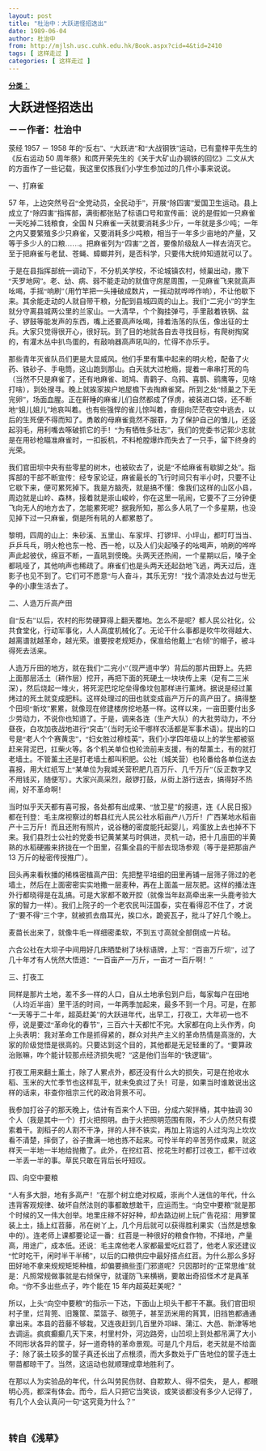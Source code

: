 ```yaml
---
layout: post
title: "杜治中：大跃进怪招迭出"
date: 1989-06-04
author: 杜治中
from: http://mjlsh.usc.cuhk.edu.hk/Book.aspx?cid=4&tid=2410
tags: [ 这样走过 ]
categories: [ 这样走过 ]
---
```


<div style="margin: 15px 10px 10px 0px;">
 <div>
  <span id="ctl00_ContentPlaceHolder1_chapter1_SubjectLabel" style="font-weight:bold;text-decoration:underline;">
   分类：
  </span>
 </div>
 <!--[if gte mso 9]><xml>
 <o:OfficeDocumentSettings>
  <o:AllowPNG/>
 </o:OfficeDocumentSettings>
</xml><![endif]-->
 <!--[if gte mso 9]><xml>
 <w:WordDocument>
  <w:View>Normal</w:View>
  <w:Zoom>0</w:Zoom>
  <w:TrackMoves/>
  <w:TrackFormatting/>
  <w:PunctuationKerning/>
  <w:ValidateAgainstSchemas/>
  <w:SaveIfXMLInvalid>false</w:SaveIfXMLInvalid>
  <w:IgnoreMixedContent>false</w:IgnoreMixedContent>
  <w:AlwaysShowPlaceholderText>false</w:AlwaysShowPlaceholderText>
  <w:DoNotPromoteQF/>
  <w:LidThemeOther>EN-US</w:LidThemeOther>
  <w:LidThemeAsian>JA</w:LidThemeAsian>
  <w:LidThemeComplexScript>X-NONE</w:LidThemeComplexScript>
  <w:Compatibility>
   <w:BreakWrappedTables/>
   <w:SnapToGridInCell/>
   <w:WrapTextWithPunct/>
   <w:UseAsianBreakRules/>
   <w:DontGrowAutofit/>
   <w:SplitPgBreakAndParaMark/>
   <w:EnableOpenTypeKerning/>
   <w:DontFlipMirrorIndents/>
   <w:OverrideTableStyleHps/>
   <w:UseFELayout/>
  </w:Compatibility>
  <m:mathPr>
   <m:mathFont m:val="Cambria Math"/>
   <m:brkBin m:val="before"/>
   <m:brkBinSub m:val="&#45;-"/>
   <m:smallFrac m:val="off"/>
   <m:dispDef/>
   <m:lMargin m:val="0"/>
   <m:rMargin m:val="0"/>
   <m:defJc m:val="centerGroup"/>
   <m:wrapIndent m:val="1440"/>
   <m:intLim m:val="subSup"/>
   <m:naryLim m:val="undOvr"/>
  </m:mathPr></w:WordDocument>
</xml><![endif]-->
 <!--[if gte mso 9]><xml>
 <w:LatentStyles DefLockedState="false" DefUnhideWhenUsed="true"
  DefSemiHidden="true" DefQFormat="false" DefPriority="99"
  LatentStyleCount="276">
  <w:LsdException Locked="false" Priority="0" SemiHidden="false"
   UnhideWhenUsed="false" QFormat="true" Name="Normal"/>
  <w:LsdException Locked="false" Priority="9" SemiHidden="false"
   UnhideWhenUsed="false" QFormat="true" Name="heading 1"/>
  <w:LsdException Locked="false" Priority="9" QFormat="true" Name="heading 2"/>
  <w:LsdException Locked="false" Priority="9" QFormat="true" Name="heading 3"/>
  <w:LsdException Locked="false" Priority="9" QFormat="true" Name="heading 4"/>
  <w:LsdException Locked="false" Priority="9" QFormat="true" Name="heading 5"/>
  <w:LsdException Locked="false" Priority="9" QFormat="true" Name="heading 6"/>
  <w:LsdException Locked="false" Priority="9" QFormat="true" Name="heading 7"/>
  <w:LsdException Locked="false" Priority="9" QFormat="true" Name="heading 8"/>
  <w:LsdException Locked="false" Priority="9" QFormat="true" Name="heading 9"/>
  <w:LsdException Locked="false" Priority="39" Name="toc 1"/>
  <w:LsdException Locked="false" Priority="39" Name="toc 2"/>
  <w:LsdException Locked="false" Priority="39" Name="toc 3"/>
  <w:LsdException Locked="false" Priority="39" Name="toc 4"/>
  <w:LsdException Locked="false" Priority="39" Name="toc 5"/>
  <w:LsdException Locked="false" Priority="39" Name="toc 6"/>
  <w:LsdException Locked="false" Priority="39" Name="toc 7"/>
  <w:LsdException Locked="false" Priority="39" Name="toc 8"/>
  <w:LsdException Locked="false" Priority="39" Name="toc 9"/>
  <w:LsdException Locked="false" Priority="35" QFormat="true" Name="caption"/>
  <w:LsdException Locked="false" Priority="10" SemiHidden="false"
   UnhideWhenUsed="false" QFormat="true" Name="Title"/>
  <w:LsdException Locked="false" Priority="0" Name="Default Paragraph Font"/>
  <w:LsdException Locked="false" Priority="11" SemiHidden="false"
   UnhideWhenUsed="false" QFormat="true" Name="Subtitle"/>
  <w:LsdException Locked="false" Priority="22" SemiHidden="false"
   UnhideWhenUsed="false" QFormat="true" Name="Strong"/>
  <w:LsdException Locked="false" Priority="20" SemiHidden="false"
   UnhideWhenUsed="false" QFormat="true" Name="Emphasis"/>
  <w:LsdException Locked="false" Priority="59" SemiHidden="false"
   UnhideWhenUsed="false" Name="Table Grid"/>
  <w:LsdException Locked="false" UnhideWhenUsed="false" Name="Placeholder Text"/>
  <w:LsdException Locked="false" Priority="1" SemiHidden="false"
   UnhideWhenUsed="false" QFormat="true" Name="No Spacing"/>
  <w:LsdException Locked="false" Priority="60" SemiHidden="false"
   UnhideWhenUsed="false" Name="Light Shading"/>
  <w:LsdException Locked="false" Priority="61" SemiHidden="false"
   UnhideWhenUsed="false" Name="Light List"/>
  <w:LsdException Locked="false" Priority="62" SemiHidden="false"
   UnhideWhenUsed="false" Name="Light Grid"/>
  <w:LsdException Locked="false" Priority="63" SemiHidden="false"
   UnhideWhenUsed="false" Name="Medium Shading 1"/>
  <w:LsdException Locked="false" Priority="64" SemiHidden="false"
   UnhideWhenUsed="false" Name="Medium Shading 2"/>
  <w:LsdException Locked="false" Priority="65" SemiHidden="false"
   UnhideWhenUsed="false" Name="Medium List 1"/>
  <w:LsdException Locked="false" Priority="66" SemiHidden="false"
   UnhideWhenUsed="false" Name="Medium List 2"/>
  <w:LsdException Locked="false" Priority="67" SemiHidden="false"
   UnhideWhenUsed="false" Name="Medium Grid 1"/>
  <w:LsdException Locked="false" Priority="68" SemiHidden="false"
   UnhideWhenUsed="false" Name="Medium Grid 2"/>
  <w:LsdException Locked="false" Priority="69" SemiHidden="false"
   UnhideWhenUsed="false" Name="Medium Grid 3"/>
  <w:LsdException Locked="false" Priority="70" SemiHidden="false"
   UnhideWhenUsed="false" Name="Dark List"/>
  <w:LsdException Locked="false" Priority="71" SemiHidden="false"
   UnhideWhenUsed="false" Name="Colorful Shading"/>
  <w:LsdException Locked="false" Priority="72" SemiHidden="false"
   UnhideWhenUsed="false" Name="Colorful List"/>
  <w:LsdException Locked="false" Priority="73" SemiHidden="false"
   UnhideWhenUsed="false" Name="Colorful Grid"/>
  <w:LsdException Locked="false" Priority="60" SemiHidden="false"
   UnhideWhenUsed="false" Name="Light Shading Accent 1"/>
  <w:LsdException Locked="false" Priority="61" SemiHidden="false"
   UnhideWhenUsed="false" Name="Light List Accent 1"/>
  <w:LsdException Locked="false" Priority="62" SemiHidden="false"
   UnhideWhenUsed="false" Name="Light Grid Accent 1"/>
  <w:LsdException Locked="false" Priority="63" SemiHidden="false"
   UnhideWhenUsed="false" Name="Medium Shading 1 Accent 1"/>
  <w:LsdException Locked="false" Priority="64" SemiHidden="false"
   UnhideWhenUsed="false" Name="Medium Shading 2 Accent 1"/>
  <w:LsdException Locked="false" Priority="65" SemiHidden="false"
   UnhideWhenUsed="false" Name="Medium List 1 Accent 1"/>
  <w:LsdException Locked="false" UnhideWhenUsed="false" Name="Revision"/>
  <w:LsdException Locked="false" Priority="34" SemiHidden="false"
   UnhideWhenUsed="false" QFormat="true" Name="List Paragraph"/>
  <w:LsdException Locked="false" Priority="29" SemiHidden="false"
   UnhideWhenUsed="false" QFormat="true" Name="Quote"/>
  <w:LsdException Locked="false" Priority="30" SemiHidden="false"
   UnhideWhenUsed="false" QFormat="true" Name="Intense Quote"/>
  <w:LsdException Locked="false" Priority="66" SemiHidden="false"
   UnhideWhenUsed="false" Name="Medium List 2 Accent 1"/>
  <w:LsdException Locked="false" Priority="67" SemiHidden="false"
   UnhideWhenUsed="false" Name="Medium Grid 1 Accent 1"/>
  <w:LsdException Locked="false" Priority="68" SemiHidden="false"
   UnhideWhenUsed="false" Name="Medium Grid 2 Accent 1"/>
  <w:LsdException Locked="false" Priority="69" SemiHidden="false"
   UnhideWhenUsed="false" Name="Medium Grid 3 Accent 1"/>
  <w:LsdException Locked="false" Priority="70" SemiHidden="false"
   UnhideWhenUsed="false" Name="Dark List Accent 1"/>
  <w:LsdException Locked="false" Priority="71" SemiHidden="false"
   UnhideWhenUsed="false" Name="Colorful Shading Accent 1"/>
  <w:LsdException Locked="false" Priority="72" SemiHidden="false"
   UnhideWhenUsed="false" Name="Colorful List Accent 1"/>
  <w:LsdException Locked="false" Priority="73" SemiHidden="false"
   UnhideWhenUsed="false" Name="Colorful Grid Accent 1"/>
  <w:LsdException Locked="false" Priority="60" SemiHidden="false"
   UnhideWhenUsed="false" Name="Light Shading Accent 2"/>
  <w:LsdException Locked="false" Priority="61" SemiHidden="false"
   UnhideWhenUsed="false" Name="Light List Accent 2"/>
  <w:LsdException Locked="false" Priority="62" SemiHidden="false"
   UnhideWhenUsed="false" Name="Light Grid Accent 2"/>
  <w:LsdException Locked="false" Priority="63" SemiHidden="false"
   UnhideWhenUsed="false" Name="Medium Shading 1 Accent 2"/>
  <w:LsdException Locked="false" Priority="64" SemiHidden="false"
   UnhideWhenUsed="false" Name="Medium Shading 2 Accent 2"/>
  <w:LsdException Locked="false" Priority="65" SemiHidden="false"
   UnhideWhenUsed="false" Name="Medium List 1 Accent 2"/>
  <w:LsdException Locked="false" Priority="66" SemiHidden="false"
   UnhideWhenUsed="false" Name="Medium List 2 Accent 2"/>
  <w:LsdException Locked="false" Priority="67" SemiHidden="false"
   UnhideWhenUsed="false" Name="Medium Grid 1 Accent 2"/>
  <w:LsdException Locked="false" Priority="68" SemiHidden="false"
   UnhideWhenUsed="false" Name="Medium Grid 2 Accent 2"/>
  <w:LsdException Locked="false" Priority="69" SemiHidden="false"
   UnhideWhenUsed="false" Name="Medium Grid 3 Accent 2"/>
  <w:LsdException Locked="false" Priority="70" SemiHidden="false"
   UnhideWhenUsed="false" Name="Dark List Accent 2"/>
  <w:LsdException Locked="false" Priority="71" SemiHidden="false"
   UnhideWhenUsed="false" Name="Colorful Shading Accent 2"/>
  <w:LsdException Locked="false" Priority="72" SemiHidden="false"
   UnhideWhenUsed="false" Name="Colorful List Accent 2"/>
  <w:LsdException Locked="false" Priority="73" SemiHidden="false"
   UnhideWhenUsed="false" Name="Colorful Grid Accent 2"/>
  <w:LsdException Locked="false" Priority="60" SemiHidden="false"
   UnhideWhenUsed="false" Name="Light Shading Accent 3"/>
  <w:LsdException Locked="false" Priority="61" SemiHidden="false"
   UnhideWhenUsed="false" Name="Light List Accent 3"/>
  <w:LsdException Locked="false" Priority="62" SemiHidden="false"
   UnhideWhenUsed="false" Name="Light Grid Accent 3"/>
  <w:LsdException Locked="false" Priority="63" SemiHidden="false"
   UnhideWhenUsed="false" Name="Medium Shading 1 Accent 3"/>
  <w:LsdException Locked="false" Priority="64" SemiHidden="false"
   UnhideWhenUsed="false" Name="Medium Shading 2 Accent 3"/>
  <w:LsdException Locked="false" Priority="65" SemiHidden="false"
   UnhideWhenUsed="false" Name="Medium List 1 Accent 3"/>
  <w:LsdException Locked="false" Priority="66" SemiHidden="false"
   UnhideWhenUsed="false" Name="Medium List 2 Accent 3"/>
  <w:LsdException Locked="false" Priority="67" SemiHidden="false"
   UnhideWhenUsed="false" Name="Medium Grid 1 Accent 3"/>
  <w:LsdException Locked="false" Priority="68" SemiHidden="false"
   UnhideWhenUsed="false" Name="Medium Grid 2 Accent 3"/>
  <w:LsdException Locked="false" Priority="69" SemiHidden="false"
   UnhideWhenUsed="false" Name="Medium Grid 3 Accent 3"/>
  <w:LsdException Locked="false" Priority="70" SemiHidden="false"
   UnhideWhenUsed="false" Name="Dark List Accent 3"/>
  <w:LsdException Locked="false" Priority="71" SemiHidden="false"
   UnhideWhenUsed="false" Name="Colorful Shading Accent 3"/>
  <w:LsdException Locked="false" Priority="72" SemiHidden="false"
   UnhideWhenUsed="false" Name="Colorful List Accent 3"/>
  <w:LsdException Locked="false" Priority="73" SemiHidden="false"
   UnhideWhenUsed="false" Name="Colorful Grid Accent 3"/>
  <w:LsdException Locked="false" Priority="60" SemiHidden="false"
   UnhideWhenUsed="false" Name="Light Shading Accent 4"/>
  <w:LsdException Locked="false" Priority="61" SemiHidden="false"
   UnhideWhenUsed="false" Name="Light List Accent 4"/>
  <w:LsdException Locked="false" Priority="62" SemiHidden="false"
   UnhideWhenUsed="false" Name="Light Grid Accent 4"/>
  <w:LsdException Locked="false" Priority="63" SemiHidden="false"
   UnhideWhenUsed="false" Name="Medium Shading 1 Accent 4"/>
  <w:LsdException Locked="false" Priority="64" SemiHidden="false"
   UnhideWhenUsed="false" Name="Medium Shading 2 Accent 4"/>
  <w:LsdException Locked="false" Priority="65" SemiHidden="false"
   UnhideWhenUsed="false" Name="Medium List 1 Accent 4"/>
  <w:LsdException Locked="false" Priority="66" SemiHidden="false"
   UnhideWhenUsed="false" Name="Medium List 2 Accent 4"/>
  <w:LsdException Locked="false" Priority="67" SemiHidden="false"
   UnhideWhenUsed="false" Name="Medium Grid 1 Accent 4"/>
  <w:LsdException Locked="false" Priority="68" SemiHidden="false"
   UnhideWhenUsed="false" Name="Medium Grid 2 Accent 4"/>
  <w:LsdException Locked="false" Priority="69" SemiHidden="false"
   UnhideWhenUsed="false" Name="Medium Grid 3 Accent 4"/>
  <w:LsdException Locked="false" Priority="70" SemiHidden="false"
   UnhideWhenUsed="false" Name="Dark List Accent 4"/>
  <w:LsdException Locked="false" Priority="71" SemiHidden="false"
   UnhideWhenUsed="false" Name="Colorful Shading Accent 4"/>
  <w:LsdException Locked="false" Priority="72" SemiHidden="false"
   UnhideWhenUsed="false" Name="Colorful List Accent 4"/>
  <w:LsdException Locked="false" Priority="73" SemiHidden="false"
   UnhideWhenUsed="false" Name="Colorful Grid Accent 4"/>
  <w:LsdException Locked="false" Priority="60" SemiHidden="false"
   UnhideWhenUsed="false" Name="Light Shading Accent 5"/>
  <w:LsdException Locked="false" Priority="61" SemiHidden="false"
   UnhideWhenUsed="false" Name="Light List Accent 5"/>
  <w:LsdException Locked="false" Priority="62" SemiHidden="false"
   UnhideWhenUsed="false" Name="Light Grid Accent 5"/>
  <w:LsdException Locked="false" Priority="63" SemiHidden="false"
   UnhideWhenUsed="false" Name="Medium Shading 1 Accent 5"/>
  <w:LsdException Locked="false" Priority="64" SemiHidden="false"
   UnhideWhenUsed="false" Name="Medium Shading 2 Accent 5"/>
  <w:LsdException Locked="false" Priority="65" SemiHidden="false"
   UnhideWhenUsed="false" Name="Medium List 1 Accent 5"/>
  <w:LsdException Locked="false" Priority="66" SemiHidden="false"
   UnhideWhenUsed="false" Name="Medium List 2 Accent 5"/>
  <w:LsdException Locked="false" Priority="67" SemiHidden="false"
   UnhideWhenUsed="false" Name="Medium Grid 1 Accent 5"/>
  <w:LsdException Locked="false" Priority="68" SemiHidden="false"
   UnhideWhenUsed="false" Name="Medium Grid 2 Accent 5"/>
  <w:LsdException Locked="false" Priority="69" SemiHidden="false"
   UnhideWhenUsed="false" Name="Medium Grid 3 Accent 5"/>
  <w:LsdException Locked="false" Priority="70" SemiHidden="false"
   UnhideWhenUsed="false" Name="Dark List Accent 5"/>
  <w:LsdException Locked="false" Priority="71" SemiHidden="false"
   UnhideWhenUsed="false" Name="Colorful Shading Accent 5"/>
  <w:LsdException Locked="false" Priority="72" SemiHidden="false"
   UnhideWhenUsed="false" Name="Colorful List Accent 5"/>
  <w:LsdException Locked="false" Priority="73" SemiHidden="false"
   UnhideWhenUsed="false" Name="Colorful Grid Accent 5"/>
  <w:LsdException Locked="false" Priority="60" SemiHidden="false"
   UnhideWhenUsed="false" Name="Light Shading Accent 6"/>
  <w:LsdException Locked="false" Priority="61" SemiHidden="false"
   UnhideWhenUsed="false" Name="Light List Accent 6"/>
  <w:LsdException Locked="false" Priority="62" SemiHidden="false"
   UnhideWhenUsed="false" Name="Light Grid Accent 6"/>
  <w:LsdException Locked="false" Priority="63" SemiHidden="false"
   UnhideWhenUsed="false" Name="Medium Shading 1 Accent 6"/>
  <w:LsdException Locked="false" Priority="64" SemiHidden="false"
   UnhideWhenUsed="false" Name="Medium Shading 2 Accent 6"/>
  <w:LsdException Locked="false" Priority="65" SemiHidden="false"
   UnhideWhenUsed="false" Name="Medium List 1 Accent 6"/>
  <w:LsdException Locked="false" Priority="66" SemiHidden="false"
   UnhideWhenUsed="false" Name="Medium List 2 Accent 6"/>
  <w:LsdException Locked="false" Priority="67" SemiHidden="false"
   UnhideWhenUsed="false" Name="Medium Grid 1 Accent 6"/>
  <w:LsdException Locked="false" Priority="68" SemiHidden="false"
   UnhideWhenUsed="false" Name="Medium Grid 2 Accent 6"/>
  <w:LsdException Locked="false" Priority="69" SemiHidden="false"
   UnhideWhenUsed="false" Name="Medium Grid 3 Accent 6"/>
  <w:LsdException Locked="false" Priority="70" SemiHidden="false"
   UnhideWhenUsed="false" Name="Dark List Accent 6"/>
  <w:LsdException Locked="false" Priority="71" SemiHidden="false"
   UnhideWhenUsed="false" Name="Colorful Shading Accent 6"/>
  <w:LsdException Locked="false" Priority="72" SemiHidden="false"
   UnhideWhenUsed="false" Name="Colorful List Accent 6"/>
  <w:LsdException Locked="false" Priority="73" SemiHidden="false"
   UnhideWhenUsed="false" Name="Colorful Grid Accent 6"/>
  <w:LsdException Locked="false" Priority="19" SemiHidden="false"
   UnhideWhenUsed="false" QFormat="true" Name="Subtle Emphasis"/>
  <w:LsdException Locked="false" Priority="21" SemiHidden="false"
   UnhideWhenUsed="false" QFormat="true" Name="Intense Emphasis"/>
  <w:LsdException Locked="false" Priority="31" SemiHidden="false"
   UnhideWhenUsed="false" QFormat="true" Name="Subtle Reference"/>
  <w:LsdException Locked="false" Priority="32" SemiHidden="false"
   UnhideWhenUsed="false" QFormat="true" Name="Intense Reference"/>
  <w:LsdException Locked="false" Priority="33" SemiHidden="false"
   UnhideWhenUsed="false" QFormat="true" Name="Book Title"/>
  <w:LsdException Locked="false" Priority="37" Name="Bibliography"/>
  <w:LsdException Locked="false" Priority="39" QFormat="true" Name="TOC Heading"/>
 </w:LatentStyles>
</xml><![endif]-->
 <!--[if gte mso 10]>
<style>
 /* Style Definitions */
table.MsoNormalTable
	{mso-style-name:"Table Normal";
	mso-tstyle-rowband-size:0;
	mso-tstyle-colband-size:0;
	mso-style-noshow:yes;
	mso-style-priority:99;
	mso-style-parent:"";
	mso-padding-alt:0in 5.4pt 0in 5.4pt;
	mso-para-margin:0in;
	mso-para-margin-bottom:.0001pt;
	mso-pagination:widow-orphan;
	font-size:10.0pt;
	font-family:"Times New Roman";}
</style>
<![endif]-->
 <!--StartFragment-->
 <p class="MsoNormal">
  <o:p>
   <b>
   </b>
  </o:p>
 </p>
 <p class="MsoNormal">
  <b>
   <span lang="ZH-CN" style='font-family:宋体;mso-ascii-font-family:
"Times New Roman"'>
    <font size="5">
     大跃进怪招迭出
    </font>
   </span>
   <o:p>
   </o:p>
  </b>
 </p>
 <p class="MsoNormal">
  <span lang="ZH-CN" style='font-family:宋体;mso-ascii-font-family:
"Times New Roman"'>
   <b>
    <font size="4">
     －－作者：杜治中
    </font>
   </b>
  </span>
  <o:p>
  </o:p>
 </p>
 <p class="MsoNormal">
  <o:p>
  </o:p>
 </p>
 <p class="MsoNormal">
  <span lang="ZH-CN" style='font-family:宋体;mso-ascii-font-family:
"Times New Roman"'>
   荥经
  </span>
  1957
  <span lang="ZH-CN" style='font-family:宋体;
mso-ascii-font-family:"Times New Roman"'>
   －
  </span>
  1958
  <span lang="ZH-CN" style='font-family:宋体;mso-ascii-font-family:"Times New Roman"'>
   年的“反右”、“大跃进”和“大战钢铁”运动，已有童梓平先生的《反右运动
  </span>
  50
  <span lang="ZH-CN" style='font-family:宋体;mso-ascii-font-family:"Times New Roman"'>
   周年祭》和庹开荣先生的《关于大矿山办钢铁的回忆》二文从大的方面作了一些记载，我这里仅拣我们小学生参加过的几件小事来说说。
  </span>
  <o:p>
  </o:p>
 </p>
 <p class="MsoNormal">
  <span lang="ZH-CN" style='font-family:宋体;mso-ascii-font-family:
"Times New Roman"'>
   一、打麻雀
  </span>
  <o:p>
  </o:p>
 </p>
 <p class="MsoNormal">
  57
  <span lang="ZH-CN" style='font-family:宋体;mso-ascii-font-family:
"Times New Roman"'>
   年，上边突然号召“全党动员，全民动手”，开展“除四害”爱国卫生运动。县上成立了“除四害”指挥部，满街都张贴了标语口号和宣传画：说的是假如一只麻雀一天吃掉二钱粮食，全国
  </span>
  N
  <span lang="ZH-CN" style='font-family:宋体;mso-ascii-font-family:"Times New Roman"'>
   只麻雀一天就要消耗多少斤，一年就是多少吨；一年之内又要繁殖多少只麻雀，又要消耗多少吨粮，相当于一年多少亩地的产量，又等于多少人的口粮……。把麻雀列为“四害”之首，要像阶级敌人一样去消灭它。至于把麻雀与老鼠、苍蝇、蟑螂并列，是否科学，只要伟大统帅知道就可以了。
  </span>
  <o:p>
  </o:p>
 </p>
 <p class="MsoNormal">
  <span lang="ZH-CN" style='font-family:宋体;mso-ascii-font-family:
"Times New Roman"'>
   于是在县指挥部统一调动下，不分机关学校，不论城镇农村，倾巢出动，撒下“天罗地网”。老、幼、病、弱不能走动的就值守房屋周围，一见麻雀飞来就高声吆喝，手摇“响刷”（用竹竿把一头捶破成数片，一摇动就哗哗作响），不让他歇下来。其余能走动的人就自带干粮，分配到县城四周的山上。我们“二完小”的学生就分守离县城两公里的兰家山。一大清早，个个胸挂弹弓，手里敲着铁锅、盆子、锣鼓等能发声的东西，嘴上还要高声吆喝，排着浩荡的队伍，像出征的士兵。大家只觉得很开心，很好玩。到了目的地就各自去寻找目标，有爬树掏窝的，有灌木丛中扒鸟蛋的，有敲响器高声吼叫的，忙得不亦乐乎。
  </span>
  <o:p>
  </o:p>
 </p>
 <p class="MsoNormal">
  <span lang="ZH-CN" style='font-family:宋体;mso-ascii-font-family:
"Times New Roman"'>
   那些青年灭雀队员们更是大显威风。他们手里有集中起来的明火枪，配备了火药、铁砂子、手电筒，这山跑到那山。白天就大过枪瘾，提着一串串打死的鸟（当然不只是麻雀了，还有地麻雀、斑鸠、青鹳子、乌鸦、喜鹊、鹞鹰等，见啥打啥），到处搜寻。晚上就挨家挨户地屋檐下去掏麻雀窝。所到之处“倾巢之下无完卵”，场面血腥。正在鼾睡的麻雀儿们自然都成了俘虏，被装进口袋，还不断地“姐儿姐儿”地哀叫着。也有些强悍的雀儿惊叫着，奋翅向茫茫夜空中逃去，以后的生死便不得而知了。勇敢的母麻雀竟然不服罪，为了保护自己的雏儿，还竖起羽毛，用利嘴去啄破抓它的手！“为有牺牲多壮志”，我们的党委书记郭少忠就是在用砂枪瞄准麻雀时，一扣扳机，不料枪膛爆炸而失去了一只手，留下终身的光荣。
  </span>
  <o:p>
  </o:p>
 </p>
 <p class="MsoNormal">
  <span lang="ZH-CN" style='font-family:宋体;mso-ascii-font-family:
"Times New Roman"'>
   我们官田坝中央有些零星的树木，也被砍去了，说是“不给麻雀有歇脚之处”。指挥部的干部不断宣传：经专家论证，麻雀最长的飞行时间只有半小时，只要不让它歇下来，便可累死掉下。我是方脑壳，就是搞不懂：像我们这样的山区小县，周边就是山岭、森林，接着就是崇山峻岭，你在这里一吼闹，它要不了三分钟便飞向无人的地方去了，怎能累死呢？据我所知，那么多人吼了一个多星期，也没见掉下过一只麻雀，倒是所有吼的人都累憨了。
  </span>
  <o:p>
  </o:p>
 </p>
 <p class="MsoNormal">
  <span lang="ZH-CN" style='font-family:宋体;mso-ascii-font-family:
"Times New Roman"'>
   黎明，四周的山上：朱砂溪、五里山、车家坪、打锣坪、小坪山，都叮叮当当、乒乒乓乓，明火枪也东一枪、西一枪，以及人们尖起嗓子的吆喝声，响刷的哗哗声此起彼伏，绵亘不断，一直吼到傍晚。头两天还热闹，一个星期以后，嗓子全都吼哑了，其他响声也稀疏了。麻雀们也是头两天还起劲地飞逃，两天过后，连影子也见不到了。它们可不愿意“与人奋斗，其乐无穷！”找个清凉处去过与世无争的小康生活去了。
  </span>
  <o:p>
  </o:p>
 </p>
 <p class="MsoNormal">
  <span lang="ZH-CN" style='font-family:宋体;mso-ascii-font-family:
"Times New Roman"'>
   二、人造万斤高产田
  </span>
  <o:p>
  </o:p>
 </p>
 <p class="MsoNormal">
  <span lang="ZH-CN" style='font-family:宋体;mso-ascii-font-family:
"Times New Roman"'>
   自“反右”以后，农村的形势硬算得上翻天覆地。怎么不是呢？都人民公社化，公共食堂化，行动军事化，人人高度机械化了。无论干什么事都是吹牛吹得越大、越离谱就越革命，越光荣。谁要按老规矩办，保准给他戴上“右倾”的帽子，被斗得死去活来。
  </span>
  <o:p>
  </o:p>
 </p>
 <p class="MsoNormal">
  <span lang="ZH-CN" style='font-family:宋体;mso-ascii-font-family:
"Times New Roman"'>
   人造万斤田的地方，就在我们“二完小”（现严道中学）背后的那片田野上。先把上面那层活土（耕作层）挖开，再把下面的死硬土一块块传上来（足有二三米深），然后烧起一堆火，将死泥巴坨坨垒得像坟包那样进行薰烤。据说是经过薰烤过的死土就变成肥料。这样处理过的田也就变成亩产万斤的高产田了。搞得整个田坝“新坟”累累，就像现在修建楼房挖地基一样。这样以来，一亩田要付出多少劳动力，不说你也知道了。于是，调来各连（生产大队）的大批劳动力，不分昼夜，白攻加夜战地进行“突击”（当时无论干哪样农活都是军事术语）。提出的口号是“老人个个赛黄忠”，“妇女胜过穆桂英”，我们小学四年级以上的学生都被驱赶来背泥巴，扛柴火等。各个机关单位也轮流前来支援，有的帮薰土，有的就打老墙土。不管薰土还是打老墙土都叫积肥。公社（城关营）也轮番给各单位送去喜报，用大红纸写上“某单位为我城关营积肥几百万斤、几千万斤”（反正数字又不用钱买，随便写）。大家兴高采烈，敲锣打鼓，从街上游行送去，搞得好不热闹，好不革命啊！
  </span>
  <o:p>
  </o:p>
 </p>
 <p class="MsoNormal">
  <span lang="ZH-CN" style='font-family:宋体;mso-ascii-font-family:
"Times New Roman"'>
   当时似乎天天都有喜可报，各处都有出成果、“放卫星”的报道，连《人民日报》都在刊登：毛主席视察过的郫县红光人民公社水稻亩产八万斤！广西某地水稻亩产十三万斤！而且还附有照片，说谷穗的密度能托起婴儿，鸡蛋放上去也掉不下来。我们县烈士公社的党委书记黄某某与时俱进，灵机一动，把十几亩田的半黄熟的水稻硬搬来挤拢在一个田里，召集全县的干部去现场参观（等于是把那亩产
  </span>
  13
  <span lang="ZH-CN" style='font-family:宋体;mso-ascii-font-family:"Times New Roman"'>
   万斤的秘密传授推广）。
  </span>
  <o:p>
  </o:p>
 </p>
 <p class="MsoNormal">
  <span lang="ZH-CN" style='font-family:宋体;mso-ascii-font-family:
"Times New Roman"'>
   回头再来看秋播的稀株密植高产田：先把整平培细的田里再铺一层筛子筛过的老墙土，然后在上面密密实实地撒一层麦种，再在上面盖一层灰肥。这样的播法连外行都晓得是在乱搞。可是大家都不敢开腔（就像当年赵高牵出来一头鹿考验大家的智力一样）。我们上院子的一个老农民叫汪国泰，实在看得忍不住了，才说了“要不得”三个字，就被抓去扇耳光，挨口水，跪瓷瓦子，批斗了好几个晚上。
  </span>
  <o:p>
  </o:p>
 </p>
 <p class="MsoNormal">
  <span lang="ZH-CN" style='font-family:宋体;mso-ascii-font-family:
"Times New Roman"'>
   麦苗长出来了，就像牛毛一样细密柔软，不到五寸高就全部倒成一片毡。
  </span>
  <o:p>
  </o:p>
 </p>
 <p class="MsoNormal">
  <span lang="ZH-CN" style='font-family:宋体;mso-ascii-font-family:
"Times New Roman"'>
   六合公社在大坝子中间用好几床晒垫树了块标语牌，上写：“百亩万斤坝”，过了几十年才有人恍然大悟道：“一百亩产一万斤，一亩才一百斤啊！”
  </span>
  <o:p>
  </o:p>
 </p>
 <p class="MsoNormal">
  <span lang="ZH-CN" style='font-family:宋体;mso-ascii-font-family:
"Times New Roman"'>
   三、打夜工
  </span>
  <o:p>
  </o:p>
 </p>
 <p class="MsoNormal">
  <span lang="ZH-CN" style='font-family:宋体;mso-ascii-font-family:
"Times New Roman"'>
   同样是那片土地，差不多一样的人口，自从土地承包到户后，每家每户在田地（人均近半亩）里干活的时间，一年两季加起来，最多不到一个月。可是，在那“一天等于二十年，超英赶美”的大跃进年代，出早工，打夜工，大年初一也不停，说是要过“革命化的春节”，三百六十天都忙不完。大家都在向上头作秀，向上头表明：我对革命工作是抓得紧的，群众对共产主义的革命热情是高涨的，大家的阶级觉悟是很高的。只要达到这个目的，其他都是无足轻重的了。“要算政治账嘛，咋个能计较那点经济损失呢？”这是他们当年的“铁逻辑”。
  </span>
  <o:p>
  </o:p>
 </p>
 <p class="MsoNormal">
  <span lang="ZH-CN" style='font-family:宋体;mso-ascii-font-family:
"Times New Roman"'>
   打夜工用来翻土薰土，除了人累点外，都还没有什么大的损失，可是在抢收水稻、玉米的大忙季节也这样乱干，就未免疯过了头！可是，如果当时谁敢说出这样的话来，非查你祖宗三代的政治背景不可。
  </span>
  <o:p>
  </o:p>
 </p>
 <p class="MsoNormal">
  <span lang="ZH-CN" style='font-family:宋体;mso-ascii-font-family:
"Times New Roman"'>
   我参加打谷子的那天晚上，估计有百来个人下田，分成六架拌桶，其中抽调
  </span>
  30
  <span lang="ZH-CN" style='font-family:宋体;mso-ascii-font-family:"Times New Roman"'>
   个人（我是其中一个）打火把照明。由于火把照明范围有限，不少人仍然只有摸索着干。割稻子的人割不干净，拌的人拌不铁实，再加上背运的人过沟沟上坎坎看不清楚，摔倒了，谷子撒满一地也拣不起来。可怜半年的辛苦劳作成果，就这样天一半地一半地给抛撒了。此外，在挖红苕、挖花生时都打过夜工，都干过收一半丢一半的事。草民只敢在背后长吁短叹。
  </span>
  <o:p>
  </o:p>
 </p>
 <p class="MsoNormal">
  <span lang="ZH-CN" style='font-family:宋体;mso-ascii-font-family:
"Times New Roman"'>
   四、向空中要粮
  </span>
  <o:p>
  </o:p>
 </p>
 <p class="MsoNormal">
  <span lang="ZH-CN" style='font-family:宋体;mso-ascii-font-family:
"Times New Roman"'>
   “人有多大胆，地有多高产！”在那个树立绝对权威，崇尚个人迷信的年代，什么违背客观规律、破坏自然法则的事都敢想敢干，应运而生。“向空中要粮”就是那个时候的又一伟大创举。地里庄稼不好好种，却去路边树上玩广告花招：用箩筐装上土，插上红苕藤，吊在树丫上，几个月后就可以获得胜利果实（当然是想象中的）。连老师上课都要论证一番：红苕是一种很好的粮食作物，不择地，产量高，用途广，成本低。还说：毛主席他老人家都最爱吃红苕了，他老人家还建议“忙时吃干，闲时半干半稀”，以后的口粮供应中最好搭点红苕。为什么那么多好田好地不拿来规规矩矩种植，却偏要搞些歪门邪道呢？只因那时的“正常思维”就是：凡照常规做事就是右倾保守，就谨防飞来横祸，要敢出奇招怪术才是真革命。“你不多出些点子，咋个能在
  </span>
  15
  <span lang="ZH-CN" style='font-family:宋体;mso-ascii-font-family:"Times New Roman"'>
   年内超英赶美呢？”
  </span>
  <o:p>
  </o:p>
 </p>
 <p class="MsoNormal">
  <span lang="ZH-CN" style='font-family:宋体;mso-ascii-font-family:
"Times New Roman"'>
   所以，上头“向空中要粮”的指示一下达，下面山上坝头干都干不赢。我们官田坝村子里，烂背篼、旧篾筐、菜篮子、碳篼子，甚至沥米用的筲箕，旧挡笆都通通拿出来。本县的苕藤不够栽，又连夜赶到几百里外邛崃、蒲江、大邑、新津等地去调运。疯疯癫癫几天下来，村里村外，河边路旁，山凹坝上到处都吊满了大小不同形状各异的筐子，好一道奇特的革命景观。可是几个月后，老天就是不给面子：除了装土较多的筐子真还长出了点根须，而大多数处于广告地位的筐子连土带苗都晾干了。当然，这运动也就顺理成章地胜利了。
  </span>
  <o:p>
  </o:p>
 </p>
 <p class="MsoNormal">
  <span lang="ZH-CN" style='font-family:宋体;mso-ascii-font-family:
"Times New Roman"'>
   在那以人为实验品的年代，什么叫劳民伤财、自欺欺人、得不偿失，
  </span>
  <span style="font-family: 宋体;">
   是人，都眼明心亮，都深有体会。而今，后人只把它当笑谈，或笑谈都没有多少人记得了，有几个人会认真问一句“这究竟为什么？”
  </span>
 </p>
 <p class="MsoNormal">
  <span style="font-family: 宋体;">
   <b>
    <font size="4">
     <br/>
    </font>
   </b>
  </span>
 </p>
 <p class="MsoNormal">
  <span style="font-family: 宋体;">
   <b>
    <font size="4">
     转自《浅草》
    </font>
   </b>
  </span>
 </p>
 <p class="MsoNormal">
  <o:p>
  </o:p>
 </p>
 <!--EndFragment-->
</div>

